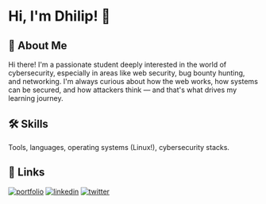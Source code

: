


# Hi, I'm Dhilip! 👋



## 🚀 About Me
Hi there! I'm a passionate student deeply interested in the world of cybersecurity, especially in areas like web security, bug bounty hunting, and networking. I'm always curious about how the web works, how systems can be secured, and how attackers think — and that's what drives my learning journey.


## 🛠 Skills

Tools, languages, operating systems (Linux!), cybersecurity stacks.



## 🔗 Links
[![portfolio](https://img.shields.io/badge/my_portfolio-000?style=for-the-badge&logo=ko-fi&logoColor=white)](https://dhilip-7.github.io/Dev/)
[![linkedin](https://img.shields.io/badge/linkedin-0A66C2?style=for-the-badge&logo=linkedin&logoColor=white)](https://www.linkedin.com/in/vanka-dhilip/)
[![twitter](https://img.shields.io/badge/twitter-1DA1F2?style=for-the-badge&logo=twitter&logoColor=white)](https://x.com/vankadhilip)

